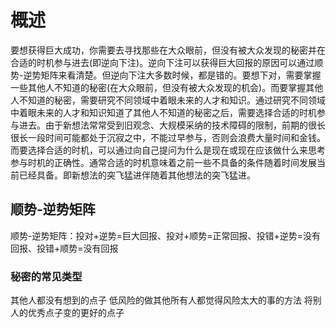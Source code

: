 # 概述
要想获得巨大成功，你需要去寻找那些在大众眼前，但没有被大众发现的秘密并在合适的时机参与进去(即逆向下注)。逆向下注可以获得巨大回报的原因可以通过顺势-逆势矩阵来看清楚。但逆向下注大多数时候，都是错的。要想下对，需要掌握一些其他人不知道的秘密(在大众眼前，但没有被大众发现的机会)。而要掌握其他人不知道的秘密，需要研究不同领域中着眼未来的人才和知识。通过研究不同领域中着眼未来的人才和知识知道了其他人不知道的秘密之后，需要选择合适的时机参与进去。由于新想法常常受到旧观念、大规模采纳的技术障碍的限制，前期的很长很长一段时间可能都处于沉寂之中，不能过早参与，否则会浪费大量时间和金钱。而要选择合适的时机，可以通过向自己提问为什么是现在或现在应该做什么来思考参与时机的正确性。通常合适的时机意味着之前一些不具备的条件随着时间发展当前已经具备。即新想法的突飞猛进伴随着其他想法的突飞猛进。

## 顺势-逆势矩阵
顺势-逆势矩阵：投对+逆势=巨大回报、投对+顺势=正常回报、投错+逆势=没有回报、投错+顺势=没有回报

### 秘密的常见类型
其他人都没有想到的点子
低风险的做其他所有人都觉得风险太大的事的方法
将别人的优秀点子变的更好的点子
